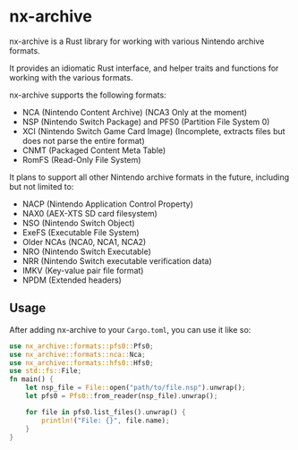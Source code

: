 # nx-archive

nx-archive is a Rust library for working with various Nintendo archive formats.

It provides an idiomatic Rust interface, and helper traits and functions for working with the various formats.

nx-archive supports the following formats:

- NCA (Nintendo Content Archive) (NCA3 Only at the moment)
- NSP (Nintendo Switch Package) and PFS0 (Partition File System 0)
- XCI (Nintendo Switch Game Card Image) (Incomplete, extracts files but does not parse the entire format)
- CNMT (Packaged Content Meta Table)
- RomFS (Read-Only File System)

It plans to support all other Nintendo archive formats in the future, including but not limited to:

- NACP (Nintendo Application Control Property)
- NAX0 (AEX-XTS SD card filesystem)
- NSO (Nintendo Switch Object)
- ExeFS (Executable File System)
- Older NCAs (NCA0, NCA1, NCA2)
- NRO (Nintendo Switch Executable)
- NRR (Nintendo Switch executable verification data)
- IMKV (Key-value pair file format)
- NPDM (Extended headers)

## Usage

After adding nx-archive to your `Cargo.toml`, you can use it like so:

```rust no_run
use nx_archive::formats::pfs0::Pfs0;
use nx_archive::formats::nca::Nca;
use nx_archive::formats::hfs0::Hfs0;
use std::fs::File;
fn main() {
    let nsp_file = File::open("path/to/file.nsp").unwrap();
    let pfs0 = Pfs0::from_reader(nsp_file).unwrap();

    for file in pfs0.list_files().unwrap() {
        println!("File: {}", file.name);
    }
}
```
